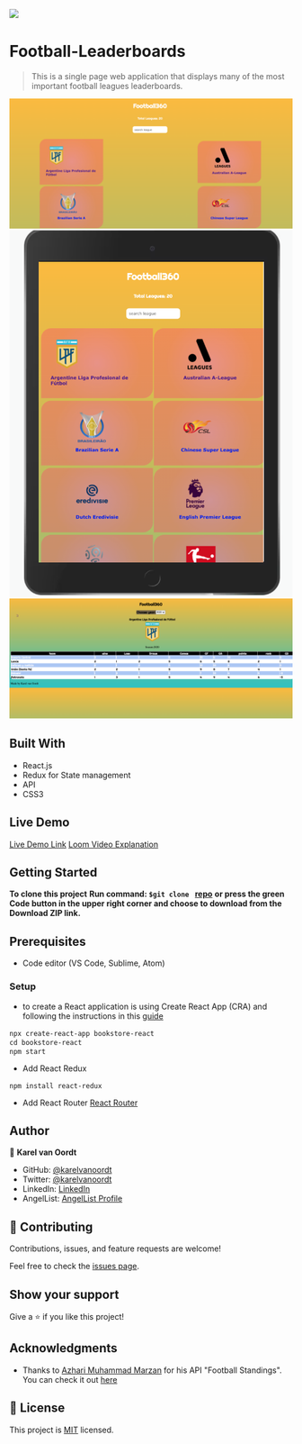 ![](https://img.shields.io/badge/Microverse-blueviolet)

# Football-Leaderboards

> This is a single page web application that displays many of the most important football leagues leaderboards.

![screenshot](./shot1.png)
![screenshot](./shot2.png)
![screenshot](./shot3.png)


## Built With

- React.js
- Redux for State management
- API
- CSS3

## Live Demo

[Live Demo Link](https://karelvanoordt-football360.herokuapp.com/)
[Loom Video Explanation](https://www.loom.com/share/b5151a90027c4c5a89bc3da0fa3e448d)


## Getting Started

**To clone this project**
**Run command: ```$git clone ``` [repo](https://github.com/karelvanoordt/football-leaderboards.git)**
**or press the green Code button in the upper right corner and choose to download from the Download ZIP link.**

## Prerequisites

- Code editor (VS Code, Sublime, Atom)

### Setup

- to create a React application is using Create React App (CRA) and following the instructions in this [guide](https://reactjs.org/docs/create-a-new-react-app.html#create-react-app)
```
npx create-react-app bookstore-react
cd bookstore-react
npm start
```
-  Add React Redux
 ```
npm install react-redux
```
- Add React Router [React Router](https://v5.reactrouter.com/web/guides/quick-start)



## Author

👤 **Karel van Oordt**

- GitHub: [@karelvanoordt](https://github.com/karelvanoordt)
- Twitter: [@karelvanoordt](https://twitter.com/karelvanoordt)
- LinkedIn: [LinkedIn](https://linkedin.com/in/karel-van-oordt)
- AngelList: [AngelList Profile](https://angel.co/u/karelvanoordt)

## 🤝 Contributing

Contributions, issues, and feature requests are welcome!

Feel free to check the [issues page](https://github.com/karelvanoordt/football-leaderboards/issues/).

## Show your support

Give a ⭐️ if you like this project!

## Acknowledgments

- Thanks to [Azhari Muhammad Marzan](https://github.com/azharimm) for his API "Football Standings". You can check it out [here](https://github.com/azharimm/football-standings-api)

## 📝 License

This project is [MIT](./MIT.md) licensed.